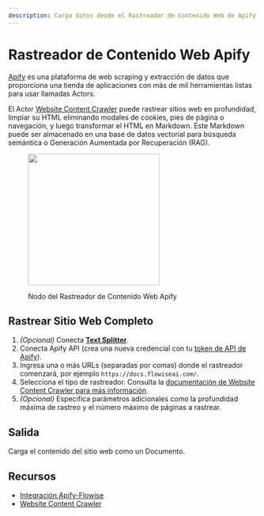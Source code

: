 ```yaml
---
description: Carga datos desde el Rastreador de Contenido Web de Apify.
---
```


# Rastreador de Contenido Web Apify

[Apify](https://apify.com/) es una plataforma de web scraping y extracción de datos que proporciona una tienda de aplicaciones con más de mil herramientas listas para usar llamadas Actors.

El Actor [Website Content Crawler](https://apify.com/apify/website-content-crawler) puede rastrear sitios web en profundidad, limpiar su HTML eliminando modales de cookies, pies de página o navegación, y luego transformar el HTML en Markdown. Este Markdown puede ser almacenado en una base de datos vectorial para búsqueda semántica o Generación Aumentada por Recuperación (RAG).

<figure><img src="../../../.gitbook/assets/image (2) (1) (1) (1) (1) (1) (1) (1) (1) (1) (1) (1) (1) (1) (1).png" alt="" width="266"><figcaption><p>Nodo del Rastreador de Contenido Web Apify</p></figcaption></figure>

## Rastrear Sitio Web Completo

1. _(Opcional)_ Conecta [**Text Splitter**](../text-splitters/).
2. Conecta Apify API (crea una nueva credencial con tu [token de API de Apify](https://my.apify.com/account#/integrations)).
3. Ingresa una o más URLs (separadas por comas) donde el rastreador comenzará, por ejemplo `https://docs.flowiseai.com/`.
4. Selecciona el tipo de rastreador. Consulta la [documentación de Website Content Crawler para más información](https://apify.com/apify/website-content-crawler/input-schema#crawlerType).
5. _(Opcional)_ Especifica parámetros adicionales como la profundidad máxima de rastreo y el número máximo de páginas a rastrear.

## Salida

Carga el contenido del sitio web como un Documento.

## Recursos

* [Integración Apify-Flowise](https://docs.apify.com/platform/integrations/flowise)
* [Website Content Crawler](https://apify.com/apify/website-content-crawler)
